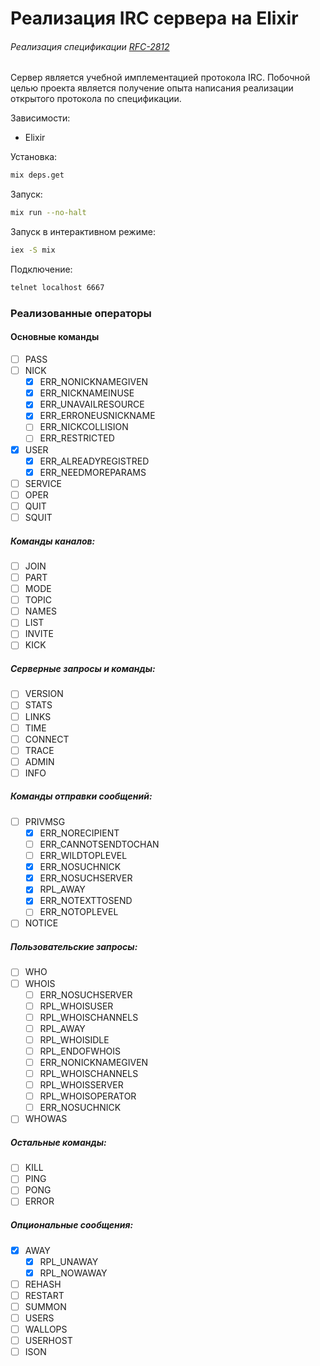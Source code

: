 # Реализация IRC сервера на Elixir

###### Реализация спецификации [RFC-2812](https://tools.ietf.org/html/rfc2812)  

Сервер является учебной имплементацией протокола IRC. Побочной целью проекта является получение опыта написания реализации открытого протокола по спецификации.

Зависимости:
* Elixir

Установка:

```bash
mix deps.get
```

Запуск: 
```bash 
mix run --no-halt
```

Запуск в интерактивном режиме:
```bash 
iex -S mix
```


Подключение:
```bash
telnet localhost 6667
```

### Реализованные операторы

#### Основные команды
- [ ] PASS
- [ ] NICK
	- [X] ERR_NONICKNAMEGIVEN
	- [X] ERR_NICKNAMEINUSE
	- [X] ERR_UNAVAILRESOURCE
	- [X] ERR_ERRONEUSNICKNAME
	- [ ] ERR_NICKCOLLISION
	- [ ] ERR_RESTRICTED
- [X] USER
	- [X] ERR_ALREADYREGISTRED
	- [X] ERR_NEEDMOREPARAMS
- [ ] SERVICE
- [ ] OPER
- [ ] QUIT
- [ ] SQUIT

##### Команды каналов:

- [ ] JOIN
- [ ] PART
- [ ] MODE
- [ ] TOPIC
- [ ] NAMES
- [ ] LIST
- [ ] INVITE
- [ ] KICK

##### Серверные запросы и команды:

- [ ] VERSION
- [ ] STATS
- [ ] LINKS
- [ ] TIME
- [ ] CONNECT
- [ ] TRACE
- [ ] ADMIN
- [ ] INFO

##### Команды отправки сообщений:

- [ ] PRIVMSG
  - [X] ERR_NORECIPIENT
  - [ ] ERR_CANNOTSENDTOCHAN
  - [ ] ERR_WILDTOPLEVEL
  - [X] ERR_NOSUCHNICK
  - [X] ERR_NOSUCHSERVER
  - [X] RPL_AWAY
  - [X] ERR_NOTEXTTOSEND
  - [ ] ERR_NOTOPLEVEL
- [ ] NOTICE

##### Пользовательские запросы:

- [ ] WHO
- [ ] WHOIS
  - [ ] ERR_NOSUCHSERVER
  - [ ] RPL_WHOISUSER
  - [ ] RPL_WHOISCHANNELS
  - [ ] RPL_AWAY
  - [ ] RPL_WHOISIDLE
  - [ ] RPL_ENDOFWHOIS
  - [ ] ERR_NONICKNAMEGIVEN
  - [ ] RPL_WHOISCHANNELS
  - [ ] RPL_WHOISSERVER
  - [ ] RPL_WHOISOPERATOR
  - [ ] ERR_NOSUCHNICK
- [ ] WHOWAS

##### Остальные команды:

- [ ] KILL
- [ ] PING
- [ ] PONG
- [ ] ERROR

##### Опциональные сообщения:

- [X] AWAY
  - [X] RPL_UNAWAY
  - [X] RPL_NOWAWAY
- [ ] REHASH
- [ ] RESTART
- [ ] SUMMON
- [ ] USERS
- [ ] WALLOPS
- [ ] USERHOST
- [ ] ISON
